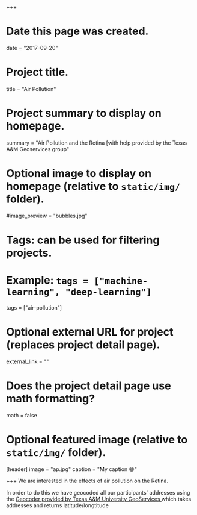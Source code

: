 +++
# Date this page was created.
date = "2017-09-20"

# Project title.
title = "Air Pollution"

# Project summary to display on homepage.
summary = "Air Pollution and the Retina [with help provided by the Texas A&M Geoservices group"

# Optional image to display on homepage (relative to `static/img/` folder).
#image_preview = "bubbles.jpg"

# Tags: can be used for filtering projects.
# Example: `tags = ["machine-learning", "deep-learning"]`
tags = ["air-pollution"]

# Optional external URL for project (replaces project detail page).
external_link = ""

# Does the project detail page use math formatting?
math = false

# Optional featured image (relative to `static/img/` folder).
[header]
image = "ap.jpg"
caption = "My caption :smile:"

+++
We are interested in the effects of air pollution on the Retina.

In order to do this we have geocoded all our participants' addresses using the 
<a href="https://geoservices.tamu.edu">
    Geocoder provided by Texas A&M University GeoServices
</a> which takes addresses and returns latitude/longtitude

